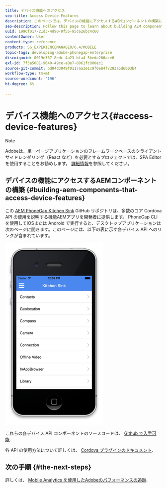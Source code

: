 ```yaml
---
title: デバイス機能へのアクセス
seo-title: Access Device Features
description: このページでは、デバイスの機能にアクセスするAEMコンポーネントの構築について説明します。 AEM PhoneGap Kitchen Sink Github リポジトリは、多数のコア Cordova API の使用を示す機能AEMアプリを開発者に提供します。
seo-description: Follow this page to learn about building AEM components that access device features. The AEM PhoneGap Kitchen Sink Github repository provides developers with a functional AEM app that illustrates the use of a number of core Cordova APIs.
uuid: 1996f017-21d3-4d90-9f55-95c626bc4c60
contentOwner: User
content-type: reference
products: SG_EXPERIENCEMANAGER/6.4/MOBILE
topic-tags: developing-adobe-phonegap-enterprise
discoiquuid: 0019e367-8edc-4a23-bfa4-5beda266ace6
exl-id: 7f3a5081-9640-49ce-a8e7-8061fc080ec1
source-git-commit: bd94d3949f0117aa3e1c9f0e84f7293a5d6b03b4
workflow-type: tm+mt
source-wordcount: '196'
ht-degree: 6%

---
```


# デバイス機能へのアクセス{#access-device-features}

>[!NOTE]
>
>Adobeは、単一ページアプリケーションのフレームワークベースのクライアントサイドレンダリング（React など）を必要とするプロジェクトでは、SPA Editor を使用することをお勧めします。 [詳細情報](/help/sites-developing/spa-overview.md)を参照してください。

## デバイスの機能にアクセスするAEMコンポーネントの構築 {#building-aem-components-that-access-device-features}

この [AEM PhoneGap Kitchen Sink](https://github.com/blefebvre/aem-phonegap-kitchen-sink) GitHub リポジトリは、多数のコア Cordova API の使用を説明する機能AEMアプリを開発者に提供します。 PhoneGap CLI を使用してiOSまたは Android で実行すると、デスクトップアプリケーションは次のページに開きます。このページには、以下の表に示す各デバイス API へのリンクが含まれています。

![chlimage_1-107](assets/chlimage_1-107.png)

これらの各デバイス API コンポーネントのソースコードは、 [Github で入手可能](https://github.com/blefebvre/aem-phonegap-kitchen-sink/tree/master/content/src/main/content/jcr_root/apps/brucelefebvre/kitchen-sink/components).

各 API の使用方法について詳しくは、 [Cordova プラグインのドキュメント](https://docs.phonegap.com/en/4.0.0/cordova_plugins_pluginapis.md.html).

## 次の手順 {#the-next-steps}

詳しくは、 [Mobile Analytics を使用したAdobeのパフォーマンスの追跡](/help/mobile/phonegap-intro-to-app-analytics.md).
